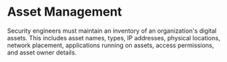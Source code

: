 # Asset Management

Security engineers must maintain an inventory of an organization's digital assets. This includes asset names, types, IP addresses, physical locations, network placement, applications running on assets, access permissions, and asset owner details.
